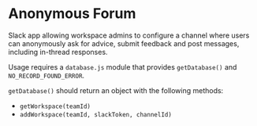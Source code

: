 # Anonymous Forum
Slack app allowing workspace admins to configure a channel where users can anonymously ask for advice, submit feedback and post messages, including in-thread responses.

Usage requires a `database.js` module that provides `getDatabase()` and `NO_RECORD_FOUND_ERROR`.

`getDatabase()` should return an object with the following methods:
- `getWorkspace(teamId)`
- `addWorkspace(teamId, slackToken, channelId)`
